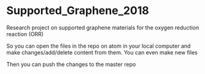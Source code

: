 # Supported_Graphene_2018
Research project on supported graphene materials for the oxygen reduction reaction (ORR)

So you can open the files in the repo on atom in your local computer and
make changes/add/delete content from them. You can even make new files

Then you can push the changes to the master repo
